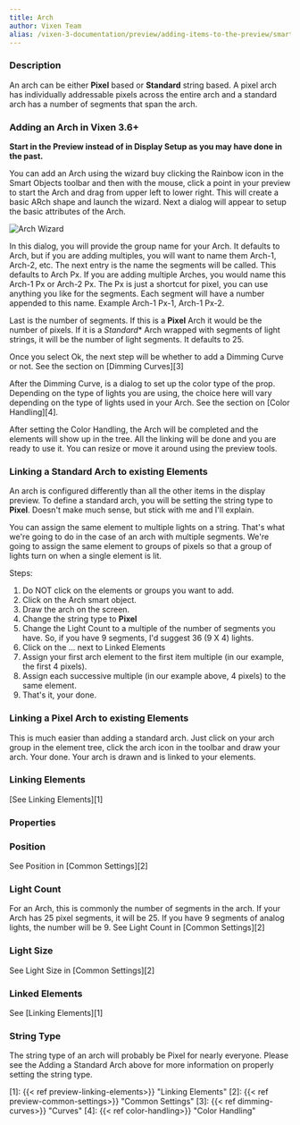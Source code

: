 ```yaml
---
title: Arch
author: Vixen Team
alias: /vixen-3-documentation/preview/adding-items-to-the-preview/smart-objects/arch/
---
```

### Description

An arch can be either **Pixel** based or **Standard** string based. A pixel arch has individually addressable pixels across the entire arch and a standard arch has a number of segments that span the arch.

### Adding an Arch in Vixen 3.6+

**Start in the Preview instead of in Display Setup as you may have done in the past.**

You can add an Arch using the wizard buy clicking the Rainbow icon in the Smart Objects toolbar and then with the mouse, click a point in your preview to start the Arch and drag from upper left to lower right. This will create a basic ARch shape and launch the wizard. Next a dialog will appear to setup the basic attributes of the Arch.

![Arch Wizard](/images/docs/usage/preview/smart-shapes/arch/arch-setup.png)

In this dialog, you will provide the group name for your Arch. It defaults to Arch, but if you are adding multiples, you will want to name them Arch-1, Arch-2, etc. The next entry is the name the segments will be called. This defaults to Arch Px. If you are adding multiple Arches, you would name this Arch-1 Px or Arch-2 Px. The Px is just a shortcut for pixel, you can use anything you like for the segments. Each segment will have a number appended to this name. Example Arch-1 Px-1, Arch-1 Px-2.

Last is the number of segments. If this is a **Pixel** Arch it would be the number of pixels. If it is a *Standard** Arch wrapped with segments of light strings, it will be the number of light segments. It defaults to 25.

Once you select Ok, the next step will be whether to add a Dimming Curve or not. See the section on [Dimming Curves][3]

After the Dimming Curve, is a dialog to set up the color type of the prop. Depending on the type of lights you are using, the choice here will vary depending on the type of lights used in your Arch. See the section on [Color Handling][4].

After setting the Color Handling, the Arch will be completed and the elements will show up in the tree. All the linking will be done and you are ready to use it. You can resize or move it around using the preview tools.

### Linking a Standard Arch to existing Elements

An arch is configured differently than all the other items in the display preview. To define a standard arch, you will be setting the string type to **Pixel**. Doesn't make much sense, but stick with me and I'll explain.

You can assign the same element to multiple lights on a string. That's what we're going to do in the case of an arch with multiple segments. We're going to assign the same element to groups of pixels so that a group of lights turn on when a single element is lit.

Steps:

  1. Do NOT click on the elements or groups you want to add.
  2. Click on the Arch smart object.
  3. Draw the arch on the screen.
  4. Change the string type to **Pixel**
  5. Change the Light Count to a multiple of the number of segments you have. So, if you have 9 segments, I'd suggest 36 (9 X 4) lights.
  6. Click on the ... next to Linked Elements
  7. Assign your first arch element to the first item multiple (in our example, the first 4 pixels).
  8. Assign each successive multiple (in our example above, 4 pixels) to the same element.
  9. That's it, your done.

### Linking a Pixel Arch to existing Elements

This is much easier than adding a standard arch. Just click on your arch group in the element tree, click the arch icon in the toolbar and draw your arch. Your done. Your arch is drawn and is linked to your elements.

### Linking Elements

[See Linking Elements][1]

### Properties

### Position

See Position in [Common Settings][2]

### Light Count

For an Arch, this is commonly the number of segments in the arch. If your Arch has 25 pixel segments, it will be 25. If you have 9 segments of analog lights, the number will be 9.
See Light Count in [Common Settings][2]

### Light Size

See Light Size in [Common Settings][2]

### Linked Elements

See [Linking Elements][1]

### String Type

The string type of an arch will probably be Pixel for nearly everyone. Please see the Adding a Standard Arch above for more information on properly setting the string type.

 [1]: {{< ref preview-linking-elements>}} "Linking Elements"
 [2]: {{< ref preview-common-settings>}} "Common Settings"
 [3]: {{< ref dimming-curves>}} "Curves"
 [4]: {{< ref color-handling>}} "Color Handling"
